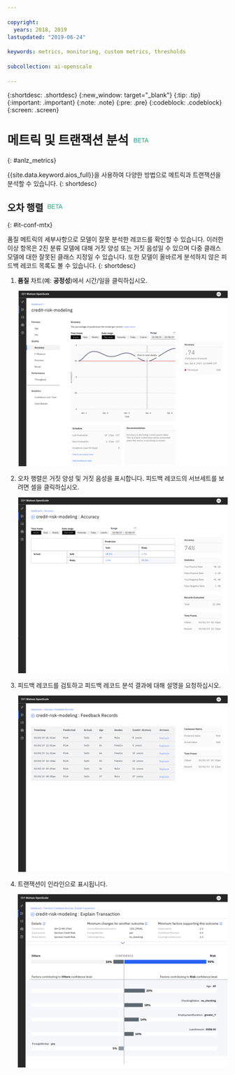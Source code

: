 ```yaml
---

copyright:
  years: 2018, 2019
lastupdated: "2019-06-24"

keywords: metrics, monitoring, custom metrics, thresholds

subcollection: ai-openscale

---
```


{:shortdesc: .shortdesc}
{:new_window: target="_blank"}
{:tip: .tip}
{:important: .important}
{:note: .note}
{:pre: .pre}
{:codeblock: .codeblock}
{:screen: .screen}

# 메트릭 및 트랜잭션 분석 ![베타 태그](images/beta.png)
{: #anlz_metrics}

{{site.data.keyword.aios_full}}을 사용하여 다양한 방법으로 메트릭과 트랜잭션을 분석할 수 있습니다.
{: shortdesc}

## 오차 행렬 ![베타 태그](images/beta.png)
{: #it-conf-mtx}

품질 메트릭의 세부사항으로 모델이 잘못 분석한 레코드를 확인할 수 있습니다. 이러한 이상 항목은 2진 분류 모델에 대해 거짓 양성 또는 거짓 음성일 수 있으며 다중 클래스 모델에 대한 잘못된 클래스 지정일 수 있습니다. 또한 모델이 올바르게 분석하지 않은 피드백 레코드 목록도 볼 수 있습니다.
{: shortdesc}

1. **품질** 차트(예: **공정성**)에서 시간/일을 클릭하십시오.
    
    ![편향된 트랜잭션 목록](images/Confusion_Matrix_040819.004.png)

1. 오차 행렬은 거짓 양성 및 거짓 음성을 표시합니다. 피드백 레코드의 서브세트를 보려면 셀을 클릭하십시오.

    ![편향된 트랜잭션 목록](images/Confusion_Matrix_040819.005.png)

1. 피드백 레코드를 검토하고 피드백 레코드 분석 결과에 대해 설명을 요청하십시오.

    ![편향된 트랜잭션 목록](images/Confusion_Matrix_040819.006.png)

1. 트랜잭션이 인라인으로 표시됩니다.

    ![편향된 트랜잭션 목록](images/Confusion_Matrix_040819.007.png)


